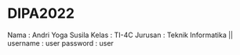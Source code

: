 # DIPA2022

Nama  : Andri Yoga Susila
Kelas : TI-4C
Jurusan : Teknik Informatika
||
username  : user
password  : user
